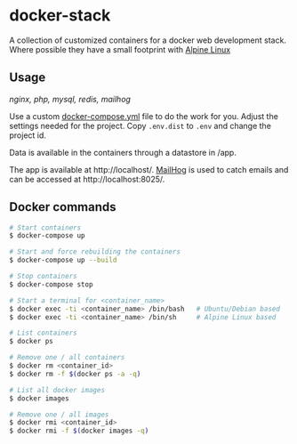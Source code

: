 # docker-stack

A collection of customized containers for a docker web development stack. Where possible they have a small footprint with [Alpine Linux](http://alpinelinux.org/)

## Usage

*nginx, php, mysql, redis, mailhog*

Use a custom [docker-compose.yml](docker-compose.yml) file to do the work for you. Adjust the settings needed for the project. Copy `.env.dist` to `.env` and change the project id.

Data is available in the containers through a datastore in /app.

The app is available at http://localhost/.
[MailHog](https://github.com/mailhog/MailHog) is used to catch emails and can be accessed at http://localhost:8025/.

## Docker commands

```bash
# Start containers
$ docker-compose up

# Start and force rebuilding the containers
$ docker-compose up --build

# Stop containers
$ docker-compose stop

# Start a terminal for <container_name>
$ docker exec -ti <container_name> /bin/bash   # Ubuntu/Debian based
$ docker exec -ti <container_name> /bin/sh     # Alpine Linux based

# List containers
$ docker ps

# Remove one / all containers
$ docker rm <container_id>
$ docker rm -f $(docker ps -a -q)

# List all docker images
$ docker images

# Remove one / all images
$ docker rmi <container_id>
$ docker rmi -f $(docker images -q)
```

